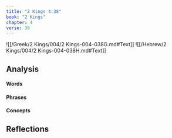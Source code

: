 ```yaml
---
title: "2 Kings 4:38"
book: "2 Kings"
chapter: 4
verse: 38
---
```

![[/Greek/2 Kings/004/2 Kings-004-038G.md#Text]]
![[/Hebrew/2 Kings/004/2 Kings-004-038H.md#Text]]

## Analysis

#### Words

#### Phrases

#### Concepts

## Reflections
